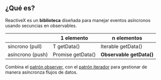 ## ¿Qué es? 

ReactiveX es un **biblioteca** diseñada para manejar eventos asíncronos usando secuncias en observables.


|         | 1 elemento           | n elementos  |
| ------------- |---------------| ------|
| síncrono (pull)      | T getData() | Iterable<T> getData() |
| asíncrono (push)     | Promise<T> getData()      | **Observable<T> getData()** |



Combina el [patrón observer](https://en.wikipedia.org/wiki/Observer_pattern), con el [patrón iterador](https://en.wikipedia.org/wiki/Iterator_pattern) para gestionar de manera asíncronza flujos de datos.



